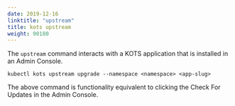 ```yaml
---
date: 2019-12-16
linktitle: "upstream"
title: kots upstream
weight: 90180
---
```


The `upstream` command interacts with a KOTS application that is installed in an Admin Console.

```shell
kubectl kots upstream upgrade --namespace <namespace> <app-slug>
```

The above command is functionality equivalent to clicking the Check For Updates in the Admin Console.
